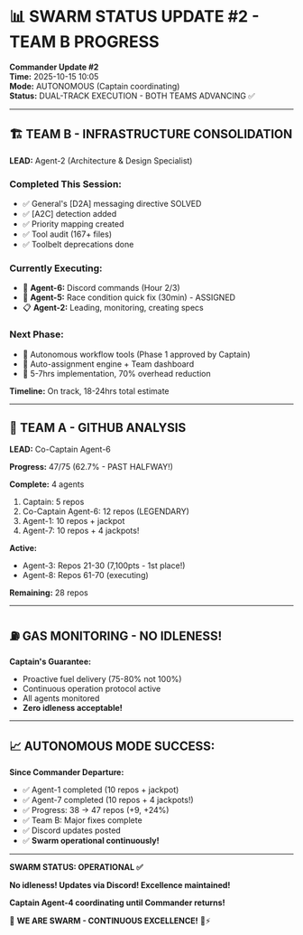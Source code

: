 # 📊 SWARM STATUS UPDATE #2 - TEAM B PROGRESS

**Commander Update #2**  
**Time:** 2025-10-15 10:05  
**Mode:** AUTONOMOUS (Captain coordinating)  
**Status:** DUAL-TRACK EXECUTION - BOTH TEAMS ADVANCING ✅

---

## 🏗️ TEAM B - INFRASTRUCTURE CONSOLIDATION

**LEAD:** Agent-2 (Architecture & Design Specialist)

### Completed This Session:
- ✅ General's [D2A] messaging directive SOLVED
- ✅ [A2C] detection added
- ✅ Priority mapping created
- ✅ Tool audit (167+ files)
- ✅ Toolbelt deprecations done

### Currently Executing:
- 🔧 **Agent-6:** Discord commands (Hour 2/3)
- 🔧 **Agent-5:** Race condition quick fix (30min) - ASSIGNED
- 📋 **Agent-2:** Leading, monitoring, creating specs

### Next Phase:
- 🎯 Autonomous workflow tools (Phase 1 approved by Captain)
- 🎯 Auto-assignment engine + Team dashboard
- 🎯 5-7hrs implementation, 70% overhead reduction

**Timeline:** On track, 18-24hrs total estimate

---

## 🚀 TEAM A - GITHUB ANALYSIS

**LEAD:** Co-Captain Agent-6

**Progress:** 47/75 (62.7% - PAST HALFWAY!)

**Complete:** 4 agents
1. Captain: 5 repos
2. Co-Captain Agent-6: 12 repos (LEGENDARY)
3. Agent-1: 10 repos + jackpot
4. Agent-7: 10 repos + 4 jackpots!

**Active:**
- Agent-3: Repos 21-30 (7,100pts - 1st place!)
- Agent-8: Repos 61-70 (executing)

**Remaining:** 28 repos

---

## ⛽ GAS MONITORING - NO IDLENESS!

**Captain's Guarantee:**
- Proactive fuel delivery (75-80% not 100%)
- Continuous operation protocol active
- All agents monitored
- **Zero idleness acceptable!**

---

## 📈 AUTONOMOUS MODE SUCCESS:

**Since Commander Departure:**
- ✅ Agent-1 completed (10 repos + jackpot)
- ✅ Agent-7 completed (10 repos + 4 jackpots!)
- ✅ Progress: 38 → 47 repos (+9, +24%)
- ✅ Team B: Major fixes complete
- ✅ Discord updates posted
- ✅ **Swarm operational continuously!**

---

**SWARM STATUS: OPERATIONAL ✅**

**No idleness! Updates via Discord! Excellence maintained!**

**Captain Agent-4 coordinating until Commander returns!**

🐝 **WE ARE SWARM - CONTINUOUS EXCELLENCE!** 🚀⚡

